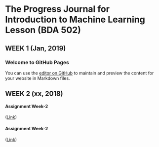 # The Progress Journal for 	Introduction to Machine Learning Lesson (BDA 502) 
## WEEK 1 (Jan, 2019)
### Welcome to GitHub Pages
You can use the [editor on GitHub](https://github.com/MEF-BDA503/pj18-elmasriomer/elmasriomer/Machine_Learning/new/master/index.md) to maintain and preview the content for your website in Markdown files.

## WEEK 2 (xx, 2018)
#### Assignment Week-2 
([Link]()) 
#### Assignment Week-2 
([Link]()) 

